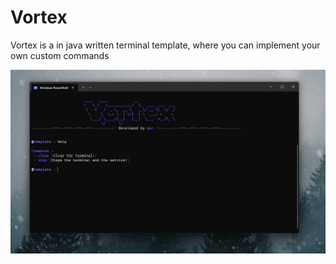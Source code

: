 # Vortex

Vortex is a in java written terminal template, where you can implement your own custom commands

![](demo.png)
